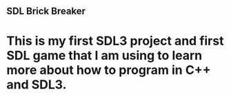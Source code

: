 ## SDL Brick Breaker

# This is my first SDL3 project and first SDL game that I am using to learn more about how to program in C++ and SDL3.
